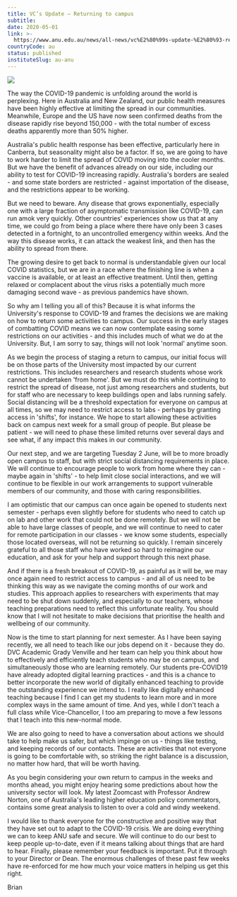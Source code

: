 ```yaml
---
title: VC’s Update – Returning to campus
subtitle: 
date: 2020-05-01
link: >-
  https://www.anu.edu.au/news/all-news/vc%E2%80%99s-update-%E2%80%93-returning-to-campus
countryCode: au
status: published
instituteSlug: au-anu
---
```

![](https://www.anu.edu.au/files/story/Update_covid-19_V2_TW.jpg)

The way the COVID-19 pandemic is unfolding around the world is perplexing. Here in Australia and New Zealand, our public health measures have been highly effective at limiting the spread in our communities. Meanwhile, Europe and the US have now seen confirmed deaths from the disease rapidly rise beyond 150,000 - with the total number of excess deaths apparently more than 50% higher.

Australia's public health response has been effective, particularly here in Canberra, but seasonality might also be a factor. If so, we are going to have to work harder to limit the spread of COVID moving into the cooler months. But we have the benefit of advances already on our side, including our ability to test for COVID-19 increasing rapidly. Australia's borders are sealed - and some state borders are restricted - against importation of the disease, and the restrictions appear to be working.

But we need to beware. Any disease that grows exponentially, especially one with a large fraction of asymptomatic transmission like COVID-19, can run amok very quickly. Other countries' experiences show us that at any time, we could go from being a place where there have only been 3 cases detected in a fortnight, to an uncontrolled emergency within weeks. And the way this disease works, it can attack the weakest link, and then has the ability to spread from there.

The growing desire to get back to normal is understandable given our local COVID statistics, but we are in a race where the finishing line is when a vaccine is available, or at least an effective treatment. Until then, getting relaxed or complacent about the virus risks a potentially much more damaging second wave - as previous pandemics have shown.

So why am I telling you all of this? Because it is what informs the University's response to COVID-19 and frames the decisions we are making on how to return some activities to campus. Our success in the early stages of combatting COVID means we can now contemplate easing some restrictions on our activities - and this includes much of what we do at the University. But, I am sorry to say, things will not look 'normal' anytime soon.

As we begin the process of staging a return to campus, our initial focus will be on those parts of the University most impacted by our current restrictions. This includes researchers and research students whose work cannot be undertaken 'from home'. But we must do this while continuing to restrict the spread of disease, not just among researchers and students, but for staff who are necessary to keep buildings open and labs running safely. Social distancing will be a threshold expectation for everyone on campus at all times, so we may need to restrict access to labs - perhaps by granting access in 'shifts', for instance. We hope to start allowing these activities back on campus next week for a small group of people. But please be patient - we will need to phase these limited returns over several days and see what, if any impact this makes in our community.

Our next step, and we are targeting Tuesday 2 June, will be to more broadly open campus to staff, but with strict social distancing requirements in place. We will continue to encourage people to work from home where they can - maybe again in 'shifts' - to help limit close social interactions, and we will continue to be flexible in our work arrangements to support vulnerable members of our community, and those with caring responsibilities.

I am optimistic that our campus can once again be opened to students next semester - perhaps even slightly before for students who need to catch up on lab and other work that could not be done remotely. But we will not be able to have large classes of people, and we will continue to need to cater for remote participation in our classes - we know some students, especially those located overseas, will not be returning so quickly. I remain sincerely grateful to all those staff who have worked so hard to reimagine our education, and ask for your help and support through this next phase.

And if there is a fresh breakout of COVID-19, as painful as it will be, we may once again need to restrict access to campus - and all of us need to be thinking this way as we navigate the coming months of our work and studies. This approach applies to researchers with experiments that may need to be shut down suddenly, and especially to our teachers, whose teaching preparations need to reflect this unfortunate reality. You should know that I will not hesitate to make decisions that prioritise the health and wellbeing of our community.

Now is the time to start planning for next semester. As I have been saying recently, we all need to teach like our jobs depend on it - because they do. DVC Academic Grady Venville and her team can help you think about how to effectively and efficiently teach students who may be on campus, and simultaneously those who are learning remotely. Our students pre-COVID19 have already adopted digital learning practices - and this is a chance to better incorporate the new world of digitally enhanced teaching to provide the outstanding experience we intend to. I really like digitally enhanced teaching because I find I can get my students to learn more and in more complex ways in the same amount of time. And yes, while I don't teach a full class while Vice-Chancellor, I too am preparing to move a few lessons that I teach into this new-normal mode.

We are also going to need to have a conversation about actions we should take to help make us safer, but which impinge on us - things like testing, and keeping records of our contacts. These are activities that not everyone is going to be comfortable with, so striking the right balance is a discussion, no matter how hard, that will be worth having.

As you begin considering your own return to campus in the weeks and months ahead, you might enjoy hearing some predictions about how the university sector will look. My latest Zoomcast with Professor Andrew Norton, one of Australia's leading higher education policy commentators, contains some great analysis to listen to over a cold and windy weekend.

I would like to thank everyone for the constructive and positive way that they have set out to adapt to the COVID-19 crisis. We are doing everything we can to keep ANU safe and secure. We will continue to do our best to keep people up-to-date, even if it means talking about things that are hard to hear. Finally, please remember your feedback is important. Put it through to your Director or Dean. The enormous challenges of these past few weeks have re-enforced for me how much your voice matters in helping us get this right.

Brian